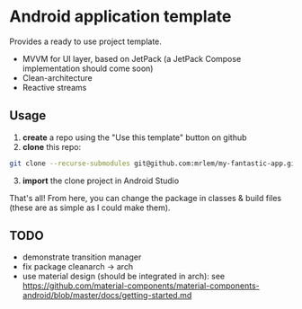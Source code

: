 # Android application template

Provides a ready to use project template.

* MVVM for UI layer, based on JetPack (a JetPack Compose implementation should come soon)
* Clean-architecture
* Reactive streams

## Usage

1. **create** a repo using the "Use this template" button on github
2. **clone** this repo:
```bash
git clone --recurse-submodules git@github.com:mrlem/my-fantastic-app.git
```
3. **import** the clone project in Android Studio

That's all!
From here, you can change the package in classes & build files (these are as simple as I could make them).

## TODO

* demonstrate transition manager
* fix package cleanarch -> arch
* use material design (should be integrated in arch): see https://github.com/material-components/material-components-android/blob/master/docs/getting-started.md
